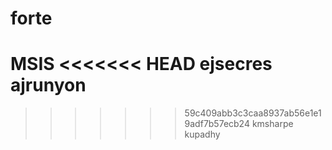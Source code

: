 # forte
MSIS
<<<<<<< HEAD
ejsecres
ajrunyon
=======
>>>>>>> 59c409abb3c3caa8937ab56e1e19adf7b57ecb24
kmsharpe
kupadhy
